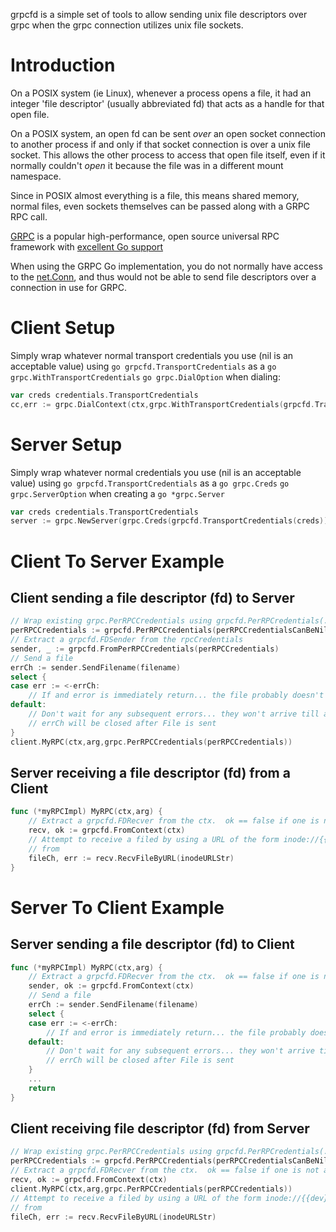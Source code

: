 grpcfd is a simple set of tools to allow sending unix file descriptors over grpc when the grpc connection utilizes unix file sockets.

# Introduction

On a POSIX system (ie Linux), whenever a process opens a file, it had an integer 'file descriptor' (usually abbreviated fd) that acts
as a handle for that open file.

On a POSIX system, an open fd can be sent *over* an open socket connection to another process if and only if that socket connection
is over a unix file socket.  This allows the other process to access that open file itself, even if it normally couldn't *open* it because
the file was in a different mount namespace.

Since in POSIX almost everything is a file, this means shared memory, normal files, even sockets themselves can be passed along with a GRPC RPC call.

[GRPC](https://grpc.io/) is a popular high-performance, open source universal RPC framework with [excellent Go support](https://godoc.org/google.golang.org/grpc)

When using the GRPC Go implementation, you do not normally have access to the [net.Conn](https://golang.org/pkg/net/#Conn), and thus would not be able to
send file descriptors over a connection in use for GRPC.

# Client Setup

Simply wrap whatever normal transport credentials you use (nil is an acceptable value) using
```go grpcfd.TransportCredentials``` as a ```go grpc.WithTransportCredentials``` ```go grpc.DialOption``` when dialing:

```go
var creds credentials.TransportCredentials
cc,err := grpc.DialContext(ctx,grpc.WithTransportCredentials(grpcfd.TransportCredentials(creds)))
```

# Server Setup
Simply wrap whatever normal credentials you use (nil is an acceptable value) using
```go grpcfd.TransportCredentials``` as a ```go grpc.Creds``` ```go grpc.ServerOption``` when creating a ```go *grpc.Server```

```go
var creds credentials.TransportCredentials
server := grpc.NewServer(grpc.Creds(grpcfd.TransportCredentials(creds))
```

# Client To Server Example

## Client sending a file descriptor (fd) to Server

```go
// Wrap existing grpc.PerRPCCredentials using grpcfd.PerRPCredentials(...)
perRPCCredentials := grpcfd.PerRPCCredentials(perRPCCredentialsCanBeNilHere)
// Extract a grpcfd.FDSender from the rpcCredentials
sender, _ := grpcfd.FromPerRPCCredentials(perRPCCredentials)
// Send a file
errCh := sender.SendFilename(filename)
select {
case err := <-errCh:
    // If and error is immediately return... the file probably doesn't exist, handle that immediately
default:
    // Don't wait for any subsequent errors... they won't arrive till after we've sent the GRPC message
    // errCh will be closed after File is sent
}
client.MyRPC(ctx,arg,grpc.PerRPCCredentials(perRPCCredentials))
```

## Server receiving a file descriptor (fd) from a Client

```go
func (*myRPCImpl) MyRPC(ctx,arg) {
    // Extract a grpcfd.FDRecver from the ctx.  ok == false if one is not available
    recv, ok := grpcfd.FromContext(ctx)
    // Attempt to receive a filed by using a URL of the form inode://{{dev}}/{{ino}} where dev and ino are the values
    // from 
    fileCh, err := recv.RecvFileByURL(inodeURLStr)
}
```

# Server To Client Example

## Server sending a file descriptor (fd) to Client
```go
func (*myRPCImpl) MyRPC(ctx,arg) {
    // Extract a grpcfd.FDRecver from the ctx.  ok == false if one is not available
    sender, ok := grpcfd.FromContext(ctx)
    // Send a file 
    errCh := sender.SendFilename(filename)
    select {
    case err := <-errCh:
        // If and error is immediately return... the file probably doesn't exist, handle that immediately
    default:
        // Don't wait for any subsequent errors... they won't arrive till after we've sent the GRPC message
        // errCh will be closed after File is sent
    }
    ...
    return
}
```

## Client receiving file descriptor (fd) from Server
```go
// Wrap existing grpc.PerRPCCredentials using grpcfd.PerRPCredentials(...)
perRPCCredentials := grpcfd.PerRPCCredentials(perRPCCredentialsCanBeNilHere)
// Extract a grpcfd.FDRecver from the ctx.  ok == false if one is not available
recv, ok := grpcfd.FromContext(ctx)
client.MyRPC(ctx,arg,grpc.PerRPCCredentials(perRPCCredentials))
// Attempt to receive a filed by using a URL of the form inode://{{dev}}/{{ino}} where dev and ino are the values
// from 
fileCh, err := recv.RecvFileByURL(inodeURLStr)
```
